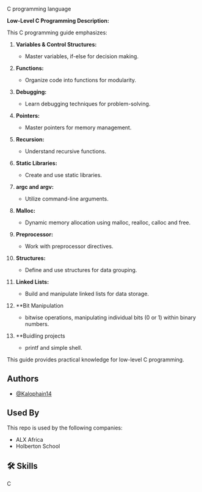 C programming language

**Low-Level C Programming Description:**

This C programming guide emphasizes:

1. **Variables & Control Structures:**
   - Master variables, if-else for decision making.
   
2. **Functions:**
   - Organize code into functions for modularity.
   
3. **Debugging:**
   - Learn debugging techniques for problem-solving.
   
4. **Pointers:**
   - Master pointers for memory management.
   
5. **Recursion:**
   - Understand recursive functions.
   
6. **Static Libraries:**
   - Create and use static libraries.
   
7. **argc and argv:**
   - Utilize command-line arguments.
   
8. **Malloc:**
   - Dynamic memory allocation using malloc, realloc, calloc and free.
   
9. **Preprocessor:**
   - Work with preprocessor directives.
   
10. **Structures:**
    - Define and use structures for data grouping.
    
11. **Linked Lists:**
    - Build and manipulate linked lists for data storage.
12. **Bit Manipulation
    - bitwise operations, manipulating individual bits (0 or 1) within binary numbers.
13. **Buidling projects
    - printf and simple shell.

This guide provides practical knowledge for low-level C programming.
## Authors

- [@Kalophain14](https://github.com/Kalophain14)


## Used By

This repo is used by the following companies:

- ALX Africa
- Holberton School


## 🛠 Skills
C
